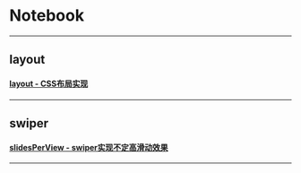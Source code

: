 # Notebook
---
## layout
#### [layout - CSS布局实现](layout/layout.md)
---
## swiper
#### [slidesPerView - swiper实现不定高滑动效果](slidesPerView/slidesPerView.md)
---
